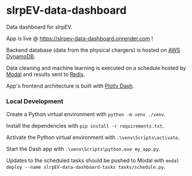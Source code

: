 # slrpEV-data-dashboard
Data dashboard for slrpEV.

App is live @ https://slrpev-data-dashboard.onrender.com !

Backend database (data from the physical chargers) is hosted on [AWS DynamoDB](https://aws.amazon.com/dynamodb/).

Data cleaning and machine learning is executed on a schedule hosted by [Modal](https://modal.com) and results sent to [Redis](https://redis.io/).

App's frontend architecture is built with [Plotly Dash](https://dash.plotly.com/). 

### Local Development
Create a Python virtual environment with `python -m venv ./venv`.

Install the dependencies with `pip install -r requirements.txt`.

Activate the Python virtual environment with `.\venv\Scripts\activate`.

Start the Dash app with `.\venv\Scripts\python.exe my_app.py`.

Updates to the scheduled tasks should be pushed to Modal with `modal deploy --name slrpEV-data-dashboard-tasks tasks/schedule.py`.


